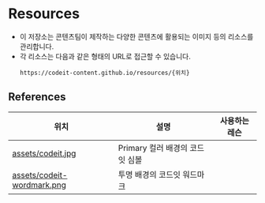 # Resources

- 이 저장소는 콘텐츠팀이 제작하는 다양한 콘텐츠에 활용되는 이미지 등의 리소스를 관리합니다.
- 각 리소스는 다음과 같은 형태의 URL로 접근할 수 있습니다.
  ```
  https://codeit-content.github.io/resources/{위치}
  ```

## References

| 위치 | 설명 | 사용하는 레슨 |
| --- | --- | ---- |
| [assets/codeit.jpg](assets/codeit.jpg) | Primary 컬러 배경의 코드잇 심볼 | |
| [assets/codeit-wordmark.png](assets/codeit-wordmark.png) | 투명 배경의 코드잇 워드마크 | |
